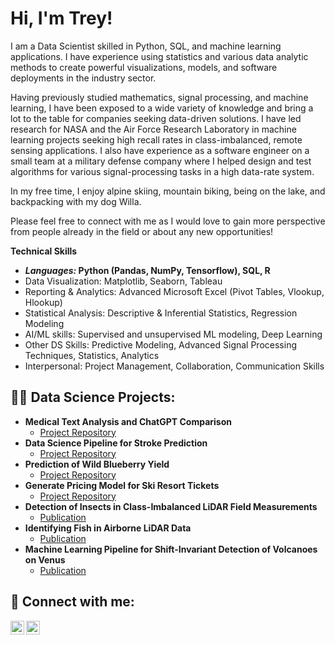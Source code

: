 <h1>Hi, I'm Trey!</h1>

I am a Data Scientist skilled in Python, SQL, and machine learning applications. I have experience using statistics and various data analytic methods to create powerful visualizations, models, and software deployments in the industry sector. 

Having previously studied mathematics, signal processing, and machine learning, I have been exposed to a wide variety of knowledge and bring a lot to the table for companies seeking data-driven solutions. I have led research for NASA and the Air Force Research Laboratory in machine learning projects seeking high recall rates in class-imbalanced, remote sensing applications. I also have experience as a software engineer on a small team at a military defense company where I helped design and test algorithms for various signal-processing tasks in a high data-rate system.

In my free time, I enjoy alpine skiing, mountain biking, being on the lake, and backpacking with my dog Willa. 

Please feel free to connect with me as I would love to gain more perspective from people already in the field or about any new opportunities!

**Technical Skills**
- <b>_Languages:_ Python (Pandas, NumPy, Tensorflow), SQL, R</b>
- Data Visualization: Matplotlib, Seaborn, Tableau
- Reporting & Analytics: Advanced Microsoft Excel (Pivot Tables, Vlookup, Hlookup) 
- Statistical Analysis: Descriptive & Inferential Statistics, Regression Modeling
- AI/ML skills: Supervised and unsupervised ML modeling, Deep Learning
- Other DS Skills: Predictive Modeling, Advanced Signal Processing Techniques, Statistics, Analytics
- Interpersonal: Project Management, Collaboration, Communication Skills

<h2>👨‍💻 Data Science Projects:</h2>

- <b>Medical Text Analysis and ChatGPT Comparison</b>
  - [Project Repository](https://github.com/tscofield034/Capstone3-MedicalSentimentAnalysis)
- <b>Data Science Pipeline for Stroke Prediction</b>
  - [Project Repository](https://github.com/tscofield034/Capstone2-StrokePrediction)
- <b>Prediction of Wild Blueberry Yield</b>
  - [Project Repository](https://github.com/tscofield034/BlueberryYieldPrediction)
- <b>Generate Pricing Model for Ski Resort Tickets</b>
  - [Project Repository](https://github.com/tscofield034/BigMountainPricingCapstone)
- <b>Detection of Insects in Class-Imbalanced LiDAR Field Measurements</b>
  - [Publication](https://ieeexplore.ieee.org/abstract/document/9596143)</b></i>
- <b>Identifying Fish in Airborne LiDAR Data</b>
  - [Publication](https://ieeexplore.ieee.org/abstract/document/9521457)
- <b>Machine Learning Pipeline for Shift-Invariant Detection of Volcanoes on Venus</b>
  - [Publication](https://scholarworks.montana.edu/xmlui/handle/1/16302)

<h2> 🤳 Connect with me:</h2>

[<img align="left" alt="tscofield | LinkedIn" width="22px" src="https://cdn.jsdelivr.net/npm/simple-icons@v3/icons/linkedin.svg" />][linkedin]
[<img align="left" alt="tscofield | LinkedIn" width="22px" src="https://upload.wikimedia.org/wikipedia/commons/7/7e/Gmail_icon_%282020%29.svg" />][gmail]  

  [linkedin]: https://linkedin.com/in/tscofield
  [gmail]: mailto:tscofield034@gmail.com

<!--
**tscofield034/tscofield034** is a ✨ _special_ ✨ repository because its `README.md` (this file) appears on your GitHub profile.

Here are some ideas to get you started:

- 🔭 I’m currently working on ...
- 🌱 I’m currently learning ...
- 👯 I’m looking to collaborate on ...
- 🤔 I’m looking for help with ...
- 💬 Ask me about ...
- 📫 How to reach me: ...
- 😄 Pronouns: ...
- ⚡ Fun fact: ...

https://github.com/joshmadakor1/Package-Delivery-Pathfinding-Algorithm
-->
